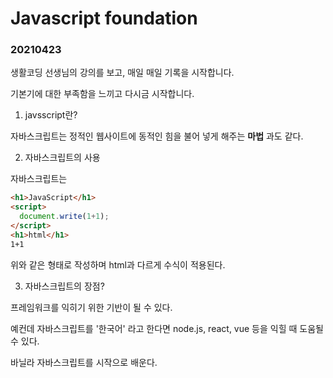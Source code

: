 Javascript foundation
==================

### 20210423

생활코딩 선생님의 강의를 보고, 매일 매일 기록을 시작합니다.

기본기에 대한 부족함을 느끼고 다시금 시작합니다.

1. javsscript란?

자바스크립트는 정적인 웹사이트에 동적인 힘을 불어 넣게 해주는 __마법__ 과도 같다.

2. 자바스크립트의 사용

자바스크립트는
```html
<h1>JavaScript</h1>
<script>
  document.write(1+1);
</script>
<h1>html</h1>
1+1
```
위와 같은 형태로 작성하며 html과 다르게 수식이 적용된다.

3. 자바스크립트의 장점?

프레임워크를 익히기 위한 기반이 될 수 있다.

예컨데 자바스크립트를 '한국어' 라고 한다면 node.js, react, vue 등을 익힐 때 도움될 수 있다.

바닐라 자바스크립트를 시작으로 배운다.


